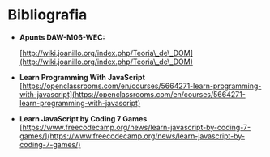 # Bibliografia

*   **Apunts DAW-M06-WEC:**

    [http://wiki.joanillo.org/index.php/Teoria\_de\_DOM](http://wiki.joanillo.org/index.php/Teoria\_de\_DOM)
* **Learn Programming With JavaScript**\
  [https://openclassrooms.com/en/courses/5664271-learn-programming-with-javascript](https://openclassrooms.com/en/courses/5664271-learn-programming-with-javascript)
* **Learn JavaScript by Coding 7 Games**\
  [https://www.freecodecamp.org/news/learn-javascript-by-coding-7-games/](https://www.freecodecamp.org/news/learn-javascript-by-coding-7-games/)
